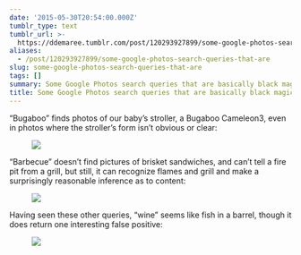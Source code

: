 ```yaml
---
date: '2015-05-30T20:54:00.000Z'
tumblr_type: text
tumblr_url: >-
  https://ddemaree.tumblr.com/post/120293927899/some-google-photos-search-queries-that-are
aliases:
  - /post/120293927899/some-google-photos-search-queries-that-are
slug: some-google-photos-search-queries-that-are
tags: []
summary: Some Google Photos search queries that are basically black magic
title: Some Google Photos search queries that are basically black magic
---
```


<p>“Bugaboo” finds photos of our baby’s stroller, a Bugaboo Cameleon3, even in photos where the stroller’s form isn’t obvious or clear:<br></p><figure class="tmblr-full" data-orig-height="1600" data-orig-width="2560"><img src="https://40.media.tumblr.com/626cac15b0715b8ac6aa68ca32f9f98a/tumblr_inline_np6kb8i0yZ1qaztlp_540.png" data-orig-height="1600" data-orig-width="2560"></figure><p>“Barbecue” doesn’t find pictures of brisket sandwiches, and can’t tell a fire pit from a grill, but still, it can recognize flames and grill and make a surprisingly reasonable inference as to content:<br></p><figure class="tmblr-full" data-orig-height="1600" data-orig-width="2560"><img src="https://41.media.tumblr.com/6e80b69ecc7145c71f70de3a9188bf0a/tumblr_inline_np6kf4Qb3K1qaztlp_540.png" data-orig-height="1600" data-orig-width="2560"></figure><p>Having seen these other queries, “wine” seems like fish in a barrel, though it does return one interesting false positive:<br></p><figure class="tmblr-full" data-orig-height="1600" data-orig-width="2560"><img src="https://41.media.tumblr.com/4d974dcc4bcd23a7b677a55cd28c3d1d/tumblr_inline_np6kjkzz7A1qaztlp_540.png" data-orig-height="1600" data-orig-width="2560"></figure>